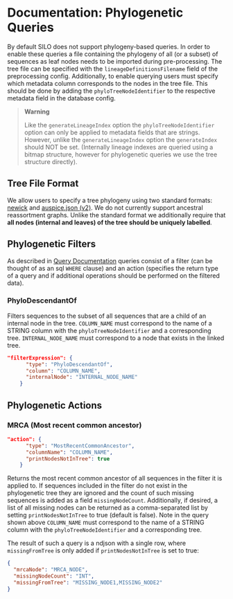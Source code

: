 # Documentation: Phylogenetic Queries

By default SILO does not support phylogeny-based queries. In order to enable these queries a file containing the phylogeny of all (or a subset) of sequences as leaf nodes needs to be imported during pre-processing. The tree file can be specified with the `lineageDefinitionsFilename` field of the preprocessing config. Additionally, to enable querying users must specify which metadata column corresponds to the nodes in the tree file. This should be done by adding the `phyloTreeNodeIdentifier` to the respective metadata field in the database config.

> **Warning**
>
> Like the `generateLineageIndex` option the `phyloTreeNodeIdentifier` option can only be applied to metadata fields that are strings. However, unlike the `generateLineageIndex` option the `generateIndex` should NOT be set. (Internally lineage indexes are queried using a bitmap structure, however for phylogenetic queries we use the tree structure directly).

## Tree File Format

We allow users to specify a tree phylogeny using two standard formats: [newick](https://en.wikipedia.org/wiki/Newick_format) and [auspice.json (v2)](https://docs.nextstrain.org/projects/auspice/en/stable/releases/v2.html#new-dataset-json-format). We do not currently support ancestral reassortment graphs. Unlike the standard format we additionally require that **all nodes (internal and leaves) of the tree should be uniquely labelled**.

## Phylogenetic Filters

As described in [Query Documentation](query_documentation.md) queries consist of a filter (can be thought of as an sql `WHERE` clause) and an action (specifies the return type of a query and if additional operations should be performed on the filtered data).

### PhyloDescendantOf

Filters sequences to the subset of all sequences that are a child of an internal node in the tree. `COLUMN_NAME` must correspond to the name of a STRING column with the `phyloTreeNodeIdentifier` and a corresponding tree. `INTERNAL_NODE_NAME` must correspond to a node that exists in the linked tree.

```json
"filterExpression": {
      "type": "PhyloDescendantOf",
      "column": "COLUMN_NAME",
      "internalNode": "INTERNAL_NODE_NAME"
    }
```

## Phylogenetic Actions

### MRCA (Most recent common ancestor)

```json
"action": {
      "type": "MostRecentCommonAncestor",
      "columnName": "COLUMN_NAME",
      "printNodesNotInTree": true
    }
```

Returns the most recent common ancestor of all sequences in the filter it is applied to. If sequences included in the filter do not exist in the phylogenetic tree they are ignored and the count of such missing sequences is added as a field `missingNodeCount`. Additionally, if desired, a list of all missing nodes can be returned as a comma-separated list by setting `printNodesNotInTree` to true (default is false). Note in the query shown above `COLUMN_NAME` must correspond to the name of a STRING column with the `phyloTreeNodeIdentifier` and a corresponding tree.

The result of such a query is a ndjson with a single row, where `missingFromTree` is only added if `printNodesNotInTree` is set to true:

```json
{
  "mrcaNode": "MRCA_NODE",
  "missingNodeCount": "INT",
  "missingFromTree": "MISSING_NODE1,MISSING_NODE2"
}
```
